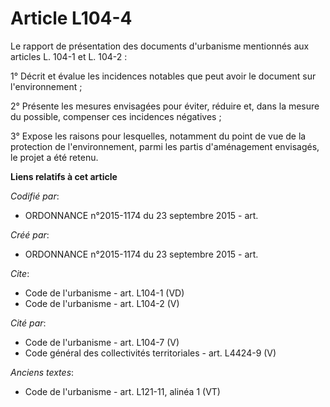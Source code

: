 # Article L104-4

Le rapport de présentation des documents d'urbanisme mentionnés aux articles L. 104-1 et L. 104-2 : 

1° Décrit et évalue les incidences notables que peut avoir le document sur l'environnement ; 

2° Présente les mesures envisagées pour éviter, réduire et, dans la mesure du possible, compenser ces incidences négatives ; 

3° Expose les raisons pour lesquelles, notamment du point de vue de la protection de l'environnement, parmi les partis
d'aménagement envisagés, le projet a été retenu.

**Liens relatifs à cet article**

_Codifié par_:

  - ORDONNANCE n°2015-1174 du 23 septembre 2015 - art.

_Créé par_:

  - ORDONNANCE n°2015-1174 du 23 septembre 2015 - art.

_Cite_:

  - Code de l'urbanisme - art. L104-1 (VD)
  - Code de l'urbanisme - art. L104-2 (V)

_Cité par_:

  - Code de l'urbanisme - art. L104-7 (V)
  - Code général des collectivités territoriales - art. L4424-9 (V)

_Anciens textes_:

  - Code de l'urbanisme - art. L121-11, alinéa 1 (VT)
